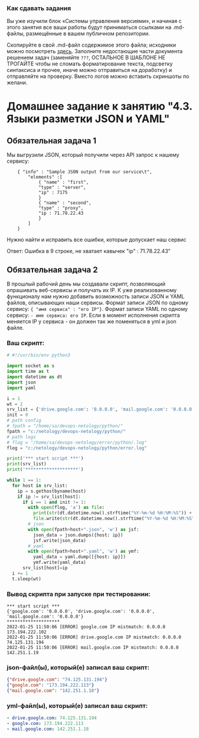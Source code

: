 ### Как сдавать задания

Вы уже изучили блок «Системы управления версиями», и начиная с этого занятия все ваши работы будут приниматься ссылками на .md-файлы, размещённые в вашем публичном репозитории.

Скопируйте в свой .md-файл содержимое этого файла; исходники можно посмотреть [здесь](https://raw.githubusercontent.com/netology-code/sysadm-homeworks/devsys10/04-script-03-yaml/README.md). Заполните недостающие части документа решением задач (заменяйте `???`, ОСТАЛЬНОЕ В ШАБЛОНЕ НЕ ТРОГАЙТЕ чтобы не сломать форматирование текста, подсветку синтаксиса и прочее, иначе можно отправиться на доработку) и отправляйте на проверку. Вместо логов можно вставить скриншоты по желани.

# Домашнее задание к занятию "4.3. Языки разметки JSON и YAML"


## Обязательная задача 1
Мы выгрузили JSON, который получили через API запрос к нашему сервису:
```
    { "info" : "Sample JSON output from our service\t",
        "elements" :[
            { "name" : "first",
            "type" : "server",
            "ip" : 7175 
            }
            { "name" : "second",
            "type" : "proxy",
            "ip : 71.78.22.43
            }
        ]
    }
```
  Нужно найти и исправить все ошибки, которые допускает наш сервис

Ответ:
Ошибка в 9 строке, не хватает кавычек
"ip" : 71.78.22.43"

## Обязательная задача 2
В прошлый рабочий день мы создавали скрипт, позволяющий опрашивать веб-сервисы и получать их IP. К уже реализованному функционалу нам нужно добавить возможность записи JSON и YAML файлов, описывающих наши сервисы. Формат записи JSON по одному сервису: `{ "имя сервиса" : "его IP"}`. Формат записи YAML по одному сервису: `- имя сервиса: его IP`. Если в момент исполнения скрипта меняется IP у сервиса - он должен так же поменяться в yml и json файле.

### Ваш скрипт:
```python
# #!/usr/bin/env python3

import socket as s
import time as t
import datetime as dt
import json
import yaml

i = 1
wt = 2
srv_list = {'drive.google.com': '0.0.0.0', 'mail.google.com': '0.0.0.0', 'google.com': '0.0.0.0'}
init = 0
# path config
# fpath = "/home/sa/devops-netology/python/"
fpath = "c:/netology/devops-netology/python/"
# path logs
# flog = "/home/sa/devops-netology/error/python/.log"
flog = "c:/netology/devops-netology/python/error.log"

print('*** start script ***')
print(srv_list)
print('********************')

while 1 == 1:
  for host in srv_list:
    ip = s.gethostbyname(host)
    if ip != srv_list[host]:
      if i == 1 and init != 1:
        with open(flog, 'a') as file:
          print(str(dt.datetime.now().strftime("%Y-%m-%d %H:%M:%S")) + ' [ERROR] ' + str(host) + ' IP mistmatch: ' + srv_list[host] + ' '+ip)
          file.write(str(dt.datetime.now().strftime("%Y-%m-%d %H:%M:%S")) + " [ERROR] " + str(host) + " IP mistmatch: "+ srv_list[host]+" " + ip + '\n')
        # json
        with open(fpath+host+".json", 'w') as jsf:
          json_data = json.dumps({host: ip})
          jsf.write(json_data)
        # yaml
        with open(fpath+host+".yaml", 'w') as ymf:
          yaml_data = yaml.dump([{host: ip}])
          ymf.write(yaml_data)
      srv_list[host]=ip
  i += 1
  t.sleep(wt)
```

### Вывод скрипта при запуске при тестировании:
```
*** start script ***
{'google.com': '0.0.0.0', 'drive.google.com': '0.0.0.0', 'mail.google.com': '0.0.0.0'}
********************
2022-01-25 11:50:06 [ERROR] google.com IP mistmatch: 0.0.0.0 173.194.222.102
2022-01-25 11:50:06 [ERROR] drive.google.com IP mistmatch: 0.0.0.0 74.125.131.194
2022-01-25 11:50:06 [ERROR] mail.google.com IP mistmatch: 0.0.0.0 142.251.1.19
```

### json-файл(ы), который(е) записал ваш скрипт:
```json
{"drive.google.com": "74.125.131.194"}
{"google.com": "173.194.222.113"}
{"mail.google.com": "142.251.1.18"}
```

### yml-файл(ы), который(е) записал ваш скрипт:
```yaml
- drive.google.com: 74.125.131.194
- google.com: 173.194.222.113
- mail.google.com: 142.251.1.18
```
